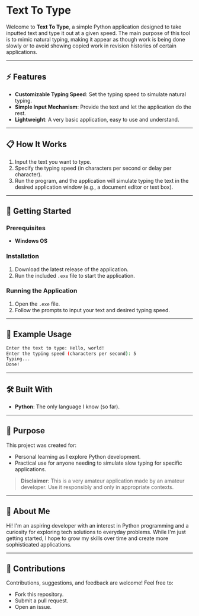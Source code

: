 # Text To Type

Welcome to **Text To Type**, a simple Python application designed to take inputted text and type it out at a given speed. The main purpose of this tool is to mimic natural typing, making it appear as though work is being done slowly or to avoid showing copied work in revision histories of certain applications.

---

## ⚡ Features
- **Customizable Typing Speed**: Set the typing speed to simulate natural typing.
- **Simple Input Mechanism**: Provide the text and let the application do the rest.
- **Lightweight**: A very basic application, easy to use and understand.

---

## 📋 How It Works
1. Input the text you want to type.
2. Specify the typing speed (in characters per second or delay per character).
3. Run the program, and the application will simulate typing the text in the desired application window (e.g., a document editor or text box).

---

## 🚀 Getting Started

### Prerequisites
- **Windows OS**

### Installation
1. Download the latest release of the application.
2. Run the included `.exe` file to start the application.

### Running the Application
1. Open the `.exe` file.
2. Follow the prompts to input your text and desired typing speed.

---

## 🎨 Example Usage
```bash
Enter the text to type: Hello, world!
Enter the typing speed (characters per second): 5
Typing...
Done!
```

---

## 🛠️ Built With
- **Python**: The only language I know (so far).

---

## 🎯 Purpose
This project was created for:
- Personal learning as I explore Python development.
- Practical use for anyone needing to simulate slow typing for specific applications.

> **Disclaimer**: This is a very amateur application made by an amateur developer. Use it responsibly and only in appropriate contexts.

---

## 📖 About Me
Hi! I'm an aspiring developer with an interest in Python programming and a curiosity for exploring tech solutions to everyday problems. While I'm just getting started, I hope to grow my skills over time and create more sophisticated applications.

---

## 🤝 Contributions
Contributions, suggestions, and feedback are welcome! Feel free to:
- Fork this repository.
- Submit a pull request.
- Open an issue.
